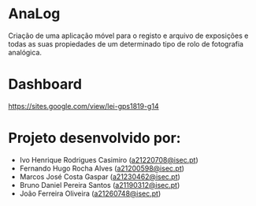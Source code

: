 # AnaLog
Criação de uma aplicação móvel para o registo e arquivo de exposições e todas as suas propiedades de um determinado tipo de rolo de fotografia analógica.

# Dashboard
https://sites.google.com/view/lei-gps1819-g14

# Projeto desenvolvido por:
- Ivo Henrique Rodrigues Casimiro (a21220708@isec.pt)
- Fernando Hugo Rocha Alves (a21200598@isec.pt)
- Marcos José Costa Gaspar (a21230462@isec.pt)
- Bruno Daniel Pereira Santos (a21190312@isec.pt)
- João Ferreira Oliveira (a21260748@isec.pt)
